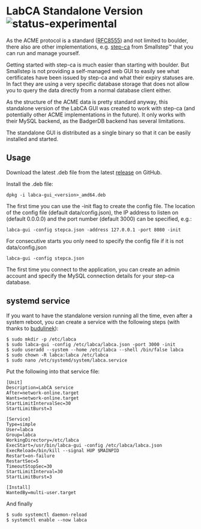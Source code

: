 # LabCA Standalone Version ![status-experimental](https://img.shields.io/badge/status-experimental-orange.svg)

As the ACME protocol is a standard (<a href="https://tools.ietf.org/html/rfc8555">RFC8555</a>) and not limited to boulder, there also are other implementations, e.g. <a href="https://smallstep.com/certificates/">step-ca</a> from Smallstep&trade; that you can run and manage yourself.

Getting started with step-ca is much easier than starting with boulder. But Smallstep is not providing a self-managed web GUI to easily see what certificates have been issued by step-ca and what their expiry statuses are. In fact they are using a very specific database storage that does not allow you to query the data directly from a normal database client either.

As the structure of the ACME data is pretty standard anyway, this standalone version of the LabCA GUI was created to work with step-ca (and potentially other ACME implementations in the future). It only works with their MySQL backend, as the BadgerDB backend has several limitations.

The standalone GUI is distributed as a single binary so that it can be easily installed and started.


## Usage

Download the latest .deb file from the latest [release](https://github.com/hakwerk/labca/releases) on GitHub.

Install the .deb file:
```
dpkg -i labca-gui_<version>_amd64.deb
```

The first time you can use the -init flag to create the config file. The location of the config file (default data/config.json), the IP address to listen on (default 0.0.0.0) and the port number (default 3000) can be specified, e.g.:
```
labca-gui -config stepca.json -address 127.0.0.1 -port 8080 -init
```

For consecutive starts you only need to specify the config file if it is not data/config.json
```
labca-gui -config stepca.json
```

The first time you connect to the application, you can create an admin account and specify the MySQL connection details for your step-ca database.


## systemd service

If you want to have the standalone version running all the time, even after a system reboot, you can create a service with the following steps (with thanks to [budulinek](https://github.com/budulinek)):
```
$ sudo mkdir -p /etc/labca
$ sudo labca-gui -config /etc/labca/labca.json -port 3000 -init
$ sudo useradd --system --home /etc/labca --shell /bin/false labca
$ sudo chown -R labca:labca /etc/labca
$ sudo nano /etc/systemd/system/labca.service
```
Put the following into that service file:
```
[Unit]
Description=LabCA service
After=network-online.target
Wants=network-online.target
StartLimitIntervalSec=30
StartLimitBurst=3

[Service]
Type=simple
User=labca
Group=labca
WorkingDirectory=/etc/labca
ExecStart=/usr/bin/labca-gui -config /etc/labca/labca.json
ExecReload=/bin/kill --signal HUP $MAINPID
Restart=on-failure
RestartSec=5
TimeoutStopSec=30
StartLimitInterval=30
StartLimitBurst=3

[Install]
WantedBy=multi-user.target
```
And finally
```
$ sudo systemctl daemon-reload
$ systemctl enable --now labca
```
